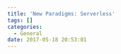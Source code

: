 ```yaml
---
title: 'New Paradigms: Serverless'
tags: []
categories:
  - General
date: 2017-05-18 20:53:01
---
```

